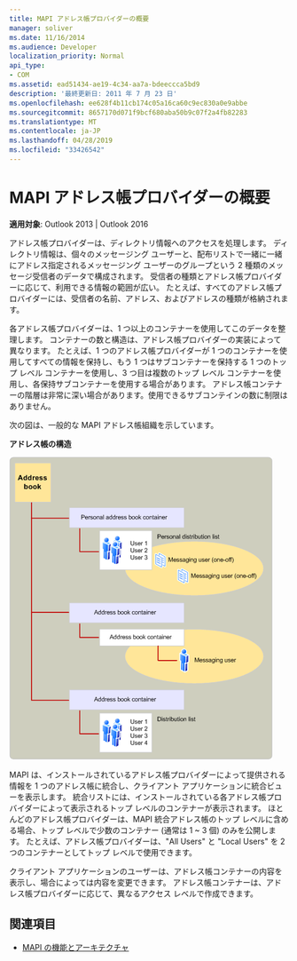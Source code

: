 ```yaml
---
title: MAPI アドレス帳プロバイダーの概要
manager: soliver
ms.date: 11/16/2014
ms.audience: Developer
localization_priority: Normal
api_type:
- COM
ms.assetid: ead51434-ae19-4c34-aa7a-bdeeccca5bd9
description: '最終更新日: 2011 年 7 月 23 日'
ms.openlocfilehash: ee628f4b11cb174c05a16ca60c9ec830a0e9abbe
ms.sourcegitcommit: 8657170d071f9bcf680aba50b9c07f2a4fb82283
ms.translationtype: MT
ms.contentlocale: ja-JP
ms.lasthandoff: 04/28/2019
ms.locfileid: "33426542"
---
```

# <a name="mapi-address-book-provider-overview"></a>MAPI アドレス帳プロバイダーの概要
  
**適用対象**: Outlook 2013 | Outlook 2016 
  
アドレス帳プロバイダーは、ディレクトリ情報へのアクセスを処理します。 ディレクトリ情報は、個々のメッセージング ユーザーと、配布リストで一緒に一緒にアドレス指定されるメッセージング ユーザーのグループという 2 種類のメッセージ受信者のデータで構成されます。 受信者の種類とアドレス帳プロバイダーに応じて、利用できる情報の範囲が広い。 たとえば、すべてのアドレス帳プロバイダーには、受信者の名前、アドレス、およびアドレスの種類が格納されます。
  
各アドレス帳プロバイダーは、1 つ以上のコンテナーを使用してこのデータを整理します。 コンテナーの数と構造は、アドレス帳プロバイダーの実装によって異なります。 たとえば、1 つのアドレス帳プロバイダーが 1 つのコンテナーを使用してすべての情報を保持し、もう 1 つはサブコンテナーを保持する 1 つのトップ レベル コンテナーを使用し、3 つ目は複数のトップ レベル コンテナーを使用し、各保持サブコンテナーを使用する場合があります。 アドレス帳コンテナーの階層は非常に深い場合があります。使用できるサブコンテインの数に制限はありません。
  
次の図は、一般的な MAPI アドレス帳組織を示しています。
  
**アドレス帳の構造**
  
![アドレス帳組織](media/amapi_04.gif "アドレス帳の組織")
  
MAPI は、インストールされているアドレス帳プロバイダーによって提供される情報を 1 つのアドレス帳に統合し、クライアント アプリケーションに統合ビューを表示します。 統合リストには、インストールされている各アドレス帳プロバイダーによって表示されるトップ レベルのコンテナーが表示されます。 ほとんどのアドレス帳プロバイダーは、MAPI 統合アドレス帳のトップ レベルに含める場合、トップ レベルで少数のコンテナー (通常は 1 ~ 3 個) のみを公開します。 たとえば、アドレス帳プロバイダーは、"All Users" と "Local Users" を 2 つのコンテナーとしてトップ レベルで使用できます。
  
クライアント アプリケーションのユーザーは、アドレス帳コンテナーの内容を表示し、場合によっては内容を変更できます。 アドレス帳コンテナーは、アドレス帳プロバイダーに応じて、異なるアクセス レベルで作成できます。 
  
## <a name="see-also"></a>関連項目

- [MAPI の機能とアーキテクチャ](mapi-features-and-architecture.md)

